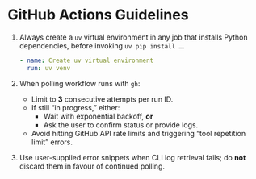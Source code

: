 # GitHub Actions Guidelines

1. Always create a `uv` virtual environment in any job that installs Python dependencies, before invoking `uv pip install …`.

   ```yaml
   - name: Create uv virtual environment
     run: uv venv
   ```

2. When polling workflow runs with `gh`:
   - Limit to **3** consecutive attempts per run ID.
   - If still “in progress,” either:
     - Wait with exponential backoff, **or**
     - Ask the user to confirm status or provide logs.
   - Avoid hitting GitHub API rate limits and triggering “tool repetition limit” errors.

3. Use user-supplied error snippets when CLI log retrieval fails; do **not** discard them in favour of continued polling.

